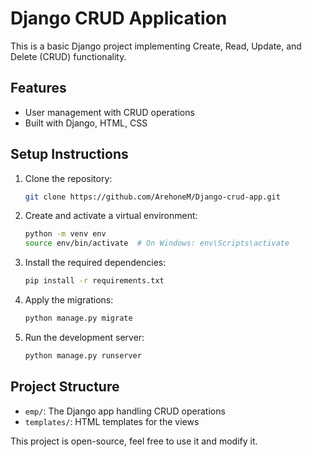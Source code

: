 # Django CRUD Application

This is a basic Django project implementing Create, Read, Update, and Delete (CRUD) functionality.

## Features

- User management with CRUD operations
- Built with Django, HTML, CSS

## Setup Instructions

1. Clone the repository:
    ```bash
    git clone https://github.com/ArehoneM/Django-crud-app.git
    ```

2. Create and activate a virtual environment:
    ```bash
    python -m venv env
    source env/bin/activate  # On Windows: env\Scripts\activate
    ```

3. Install the required dependencies:
    ```bash
    pip install -r requirements.txt
    ```

4. Apply the migrations:
    ```bash
    python manage.py migrate
    ```

5. Run the development server:
    ```bash
    python manage.py runserver
    ```

## Project Structure

- `emp/`: The Django app handling CRUD operations
- `templates/`: HTML templates for the views

This project is open-source, feel free to use it and modify it.


